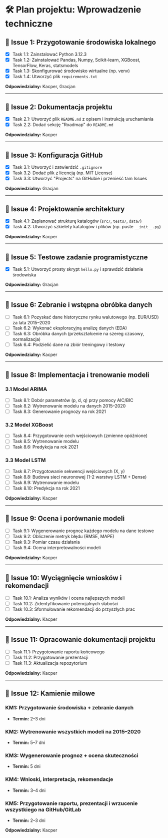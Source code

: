 # 🛠️ Plan projektu: Wprowadzenie techniczne

## 📌 Issue 1: Przygotowanie środowiska lokalnego
- [x] Task 1.1: Zainstalować Python 3.12.3
- [x] Task 1.2: Zainstalować Pandas, Numpy, Scikit-learn, XGBoost, TensorFlow, Keras, statsmodels
- [x] Task 1.3: Skonfigurować środowisko wirtualne (np. venv)
- [x] Task 1.4: Utworzyć plik `requirements.txt`

**Odpowiedzialny:** Kacper, Gracjan


---

## 📌 Issue 2: Dokumentacja projektu
- [x] Task 2.1: Utworzyć plik `README.md` z opisem i instrukcją uruchamiania
- [x] Task 2.2: Dodać sekcję "Roadmap" do `README.md`

**Odpowiedzialny:** Kacper  


---

## 📌 Issue 3: Konfiguracja GitHub
- [x] Task 3.1: Utworzyć i zatwierdzić `.gitignore`
- [x] Task 3.2: Dodać plik z licencją (np. MIT License)
- [x] Task 3.3: Utworzyć "Projects" na GitHubie i przenieść tam Issues

**Odpowiedzialny:** Gracjan

---

## 📌 Issue 4: Projektowanie architektury
- [x] Task 4.1: Zaplanować strukturę katalogów (`src/`, `tests/`, `data/`)
- [x] Task 4.2: Utworzyć szkielety katalogów i plików (np. puste `__init__.py`)

**Odpowiedzialny:** Kacper  


---

## 📌 Issue 5: Testowe zadanie programistyczne
- [x] Task 5.1: Utworzyć prosty skrypt `hello.py` i sprawdzić działanie środowiska

**Odpowiedzialny:** Gracjan


---

## 📌 Issue 6: Zebranie i wstępna obróbka danych
- [ ] Task 6.1: Pozyskać dane historyczne rynku walutowego (np. EUR/USD) za lata 2015–2020
- [ ] Task 6.2: Wykonać eksploracyjną analizę danych (EDA)
- [ ] Task 6.3: Obróbka danych (przekształcenie na szereg czasowy, normalizacja)
- [ ] Task 6.4: Podzielić dane na zbiór treningowy i testowy

**Odpowiedzialny:** Kacper


---

## 📌 Issue 8: Implementacja i trenowanie modeli
### 3.1 Model ARIMA
- [ ] Task 8.1: Dobór parametrów (p, d, q) przy pomocy AIC/BIC
- [ ] Task 8.2: Wytrenowanie modelu na danych 2015–2020
- [ ] Task 8.3: Generowanie prognozy na rok 2021

### 3.2 Model XGBoost
- [ ] Task 8.4: Przygotowanie cech wejściowych (zmienne opóźnione)
- [ ] Task 8.5: Wytrenowanie modelu
- [ ] Task 8.6: Predykcja na rok 2021

### 3.3 Model LSTM
- [ ] Task 8.7: Przygotowanie sekwencji wejściowych (X, y)
- [ ] Task 8.8: Budowa sieci neuronowej (1-2 warstwy LSTM + Dense)
- [ ] Task 8.9: Wytrenowanie modelu
- [ ] Task 8.10: Predykcja na rok 2021

**Odpowiedzialny:** Kacper


---

## 📌 Issue 9: Ocena i porównanie modeli
- [ ] Task 9.1: Wygenerowanie prognoz każdego modelu na dane testowe
- [ ] Task 9.2: Obliczenie metryk błędu (RMSE, MAPE)
- [ ] Task 9.3: Pomiar czasu działania
- [ ] Task 9.4: Ocena interpretowalności modeli

**Odpowiedzialny:** Kacper


---

## 📌 Issue 10: Wyciągnięcie wniosków i rekomendacji
- [ ] Task 10.1: Analiza wyników i ocena najlepszych modeli
- [ ] Task 10.2: Zidentyfikowanie potencjalnych słabości
- [ ] Task 10.3: Sformułowanie rekomendacji do przyszłych prac

**Odpowiedzialny:** Kacper


---

## 📌 Issue 11: Opracowanie dokumentacji projektu
- [ ] Task 11.1: Przygotowanie raportu końcowego
- [ ] Task 11.2: Przygotowanie prezentacji
- [ ] Task 11.3: Aktualizacja repozytorium

**Odpowiedzialny:** Kacper


---

## 📌 Issue 12: Kamienie milowe
### KM1: Przygotowanie środowiska + zebranie danych
- **Termin:** 2–3 dni

### KM2: Wytrenowanie wszystkich modeli na 2015–2020
- **Termin:** 5–7 dni

### KM3: Wygenerowanie prognoz + ocena skuteczności
- **Termin:** 5 dni

### KM4: Wnioski, interpretacja, rekomendacje
- **Termin:** 3–4 dni

### KM5: Przygotowanie raportu, prezentacji i wrzucenie wszystkiego na GitHub/GitLab
- **Termin:** 2–3 dni

**Odpowiedzialny:** Kacper
